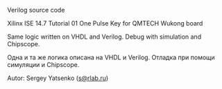 
Verilog source code

Xilinx ISE 14.7 Tutorial 01 One Pulse Key for QMTECH Wukong board

Same logic written on VHDL and Verilog.
Debug with simulation and Chipscope.

Одна и та же логика описана на VHDL и Verilog.
Отладка при помощи симуляции и Chipscope.

Autor: Sergey Yatsenko (s@rlab.ru)

